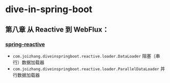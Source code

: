 # dive-in-spring-boot

## 第八章 从 Reactive 到 WebFlux：

### [spring-reactive](spring-reactive)

- `com.joizhang.diveinspringboot.reactive.loader.DataLoader` 阻塞（串行）数据加载器
- `com.joizhang.diveinspringboot.reactive.loader.ParallelDataLoader` 并行数据加载器
